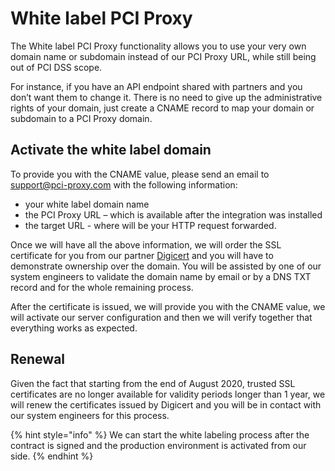 # White label PCI Proxy

The White label PCI Proxy functionality allows you to use your very own domain name or subdomain instead of our PCI Proxy URL, while still being out of PCI DSS scope. 

For instance, if you have an API endpoint shared with partners and you don’t want them to change it. There is no need to give up the administrative rights of your domain, just create a CNAME record to map your domain or subdomain to a PCI Proxy domain.

## Activate the white label domain

To provide you with the CNAME value, please send an email to [support@pci-proxy.com](mailto:support@pci-proxy.com) with the following information:

* your white label domain name
* the PCI Proxy URL – which is available after the integration was installed
* the target URL - where will be your HTTP request forwarded.

Once we will have all the above information, we will order the SSL certificate for you from our partner [Digicert](https://www.digicert.com/) and you will have to demonstrate ownership over the domain. You will be assisted by one of our system engineers to validate the domain name by email or by a DNS TXT record and for the whole remaining process.

After the certificate is issued, we will provide you with the CNAME value, we will activate our server configuration and then we will verify together that everything works as expected.

## Renewal

Given the fact that starting from the end of August 2020, trusted SSL certificates are no longer available for validity periods longer than 1 year, we will renew the certificates issued by Digicert and you will be in contact with our system engineers for this process.



{% hint style="info" %}
We can start the white labeling process after the contract is signed and the production environment is activated from our side. 
{% endhint %}

